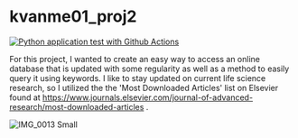 # kvanme01_proj2

[![Python application test with Github Actions](https://github.com/nogibjj/proj2_cltool/actions/workflows/main.yml/badge.svg)](https://github.com/nogibjj/proj2_cltool/actions/workflows/main.yml)

For this project, I wanted to create an easy way to access an online database 
that is updated with some regularity as well as a method to easily query it
using keywords. I like to stay updated on current life science research, so 
I utilized the the 'Most Downloaded Articles' list on Elsevier found at 
https://www.journals.elsevier.com/journal-of-advanced-research/most-downloaded-articles .


![IMG_0013 Small](https://user-images.githubusercontent.com/112578194/196303095-acb0c880-e763-41bf-bffd-e559e06c60f5.png)

